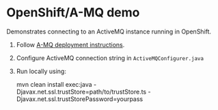 # OpenShift/A-MQ demo

Demonstrates connecting to an ActiveMQ instance running in OpenShift.

1. Follow [A-MQ deployment instructions][1].

2. Configure ActiveMQ connection string in `ActiveMQConfigurer.java`

3. Run locally using:

    mvn clean install exec:java -Djavax.net.ssl.trustStore=path/to/trustStore.ts -Djavax.net.ssl.trustStorePassword=yourpass

[1]: https://access.redhat.com/documentation/en/red-hat-jboss-middleware-for-openshift/3/single/red-hat-jboss-a-mq-for-openshift/#preparing_a_mq_deployment
